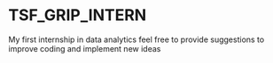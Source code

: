 # TSF_GRIP_INTERN
My first internship in data analytics
feel free to provide suggestions to improve coding and implement new ideas
